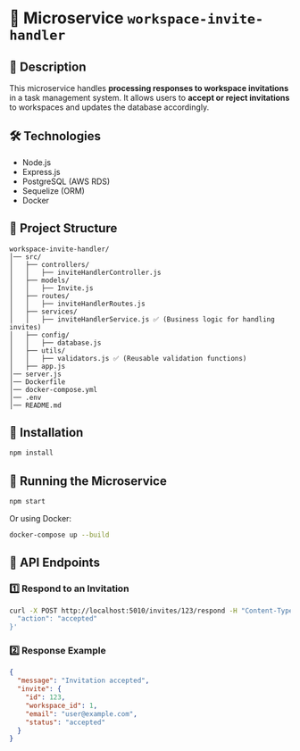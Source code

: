 # 🚀 Microservice `workspace-invite-handler`

## 📌 Description
This microservice handles **processing responses to workspace invitations** in a task management system.
It allows users to **accept or reject invitations** to workspaces and updates the database accordingly.

## 🛠️ Technologies
- Node.js
- Express.js
- PostgreSQL (AWS RDS)
- Sequelize (ORM)
- Docker

## 📂 Project Structure
```
workspace-invite-handler/
│── src/
│   ├── controllers/
│   │   ├── inviteHandlerController.js
│   ├── models/
│   │   ├── Invite.js
│   ├── routes/
│   │   ├── inviteHandlerRoutes.js
│   ├── services/
│   │   ├── inviteHandlerService.js ✅ (Business logic for handling invites)
│   ├── config/
│   │   ├── database.js
│   ├── utils/
│   │   ├── validators.js ✅ (Reusable validation functions)
│   ├── app.js
│── server.js
│── Dockerfile
│── docker-compose.yml
│── .env
│── README.md
```

## 🔧 Installation
```sh
npm install
```

## 🚀 Running the Microservice
```sh
npm start
```
Or using Docker:
```sh
docker-compose up --build
```

## 🔗 API Endpoints
### **1️⃣ Respond to an Invitation**
```sh
curl -X POST http://localhost:5010/invites/123/respond -H "Content-Type: application/json" -d '{
  "action": "accepted"
}'
```

### **2️⃣ Response Example**
```json
{
  "message": "Invitation accepted",
  "invite": {
    "id": 123,
    "workspace_id": 1,
    "email": "user@example.com",
    "status": "accepted"
  }
}



